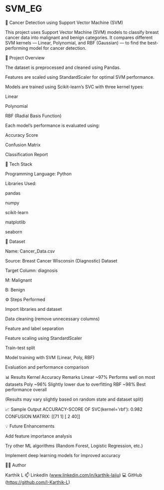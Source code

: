 # SVM_EG
🧠 Cancer Detection using Support Vector Machine (SVM)

This project uses Support Vector Machine (SVM) models to classify breast cancer data into malignant and benign categories.
It compares different SVM kernels — Linear, Polynomial, and RBF (Gaussian) — to find the best-performing model for cancer detection.

📂 Project Overview

The dataset is preprocessed and cleaned using Pandas.

Features are scaled using StandardScaler for optimal SVM performance.

Models are trained using Scikit-learn’s SVC with three kernel types:

Linear

Polynomial

RBF (Radial Basis Function)

Each model’s performance is evaluated using:

Accuracy Score

Confusion Matrix

Classification Report

🧩 Tech Stack

Programming Language: Python

Libraries Used:

pandas

numpy

scikit-learn

matplotlib

seaborn

🧬 Dataset

Name: Cancer_Data.csv

Source: Breast Cancer Wisconsin (Diagnostic) Dataset

Target Column: diagnosis

M: Malignant

B: Benign

⚙️ Steps Performed

Import libraries and dataset

Data cleaning (remove unnecessary columns)

Feature and label separation

Feature scaling using StandardScaler

Train-test split

Model training with SVM (Linear, Poly, RBF)

Evaluation and performance comparison

📊 Results
Kernel	Accuracy	Remarks
Linear	~97%	Performs well on most datasets
Poly	~96%	Slightly lower due to overfitting
RBF	~98%	Best performance overall

(Results may vary slightly based on random state and dataset split)

📈 Sample Output
ACCURACY-SCORE OF SVC(kernel='rbf'): 0.982
CONFUSION MATRIX:
[[71  1]
 [ 2 40]]

💡 Future Enhancements

Add feature importance analysis

Try other ML algorithms (Random Forest, Logistic Regression, etc.)

Implement deep learning models for improved accuracy

👨‍💻 Author

Karthik L
📫 LinkedIn
 (www.linkedin.com/in/karthik-laiju)
💻 GitHub
 (https://github.com/I-Karthik-L)
